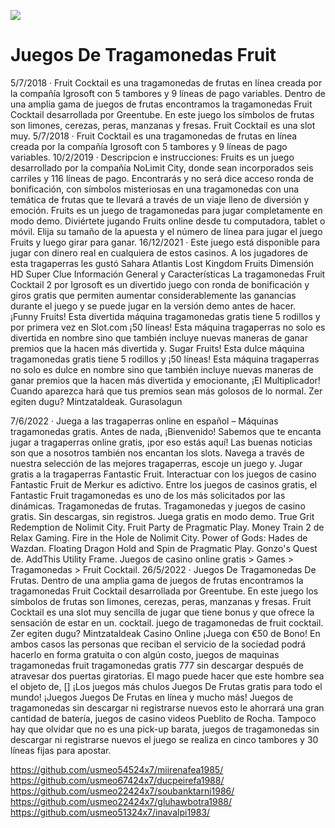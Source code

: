 [![](http://viagrausca.com/mobile.jpg)](http://playandclickcasinos.com/)

# Juegos De Tragamonedas Fruit
5/7/2018 · Fruit Cocktail es una tragamonedas de frutas en línea creada por la compañía Igrosoft con 5 tambores y 9 líneas de pago variables. Dentro de una amplia gama de juegos de frutas encontramos la tragamonedas Fruit Cocktail desarrollada por Greentube. En este juego los símbolos de frutas son limones, cerezas, peras, manzanas y fresas. Fruit Cocktail es una slot muy. 5/7/2018 · Fruit Cocktail es una tragamonedas de frutas en línea creada por la compañía Igrosoft con 5 tambores y 9 líneas de pago variables. 10/2/2019 · Descripcion e instrucciones: Fruits es un juego desarrollado por la compañía NoLimit City, donde sean incorporados seis carriles y 116 líneas de pago. Encontrarás y no será dice acceso ronda de bonificación, con símbolos misteriosas en una tragamonedas con una temática de frutas que te llevará a través de un viaje lleno de diversión y emoción. Fruits es un juego de tragamonedas para jugar completamente en modo demo. Diviértete jugando Fruits online desde tu computadora, tablet o móvil. Elija su tamaño de la apuesta y el número de línea para jugar el juego Fruits y luego girar para ganar. 16/12/2021 · Este juego está disponible para jugar con dinero real en cualquiera de estos casinos. A los jugadores de esta tragaperras les gustó Sahara Atlantis Lost Kingdom Fruits Dimensión HD Super Clue Información General y Características La tragamonedas Fruit Cocktail 2 por Igrosoft es un divertido juego con ronda de bonificación y giros gratis que permiten aumentar considerablemente las ganancias durante el juego y se puede jugar en la versión demo antes de hacer. ¡Funny Fruits! Esta divertida máquina tragamonedas gratis tiene 5 rodillos y por primera vez en Slot.com ¡50 líneas! Esta máquina tragaperras no solo es divertida en nombre sino que también incluye nuevas maneras de ganar premios que la hacen más divertida y. Sugar Fruits! Esta dulce máquina tragamonedas gratis tiene 5 rodillos y ¡50 líneas! Esta máquina tragaperras no solo es dulce en nombre sino que también incluye nuevas maneras de ganar premios que la hacen más divertida y emocionante, ¡El Multiplicador! Cuando aparezca hará que tus premios sean más golosos de lo normal. Zer egiten dugu? Mintzataldeak. Gurasolagun

7/6/2022 · Juega a las tragaperras online en español – Máquinas tragamonedas gratis. Antes de nada, ¡Bienvenido! Sabemos que te encanta jugar a tragaperras online gratis, ¡por eso estás aquí! Las buenas noticias son que a nosotros también nos encantan los slots. Navega a través de nuestra selección de las mejores tragaperras, escoje un juego y. Jugar gratis a la tragaperras Fantastic Fruit. Interactuar con los juegos de casino Fantastic Fruit de Merkur es adictivo. Entre los juegos de casinos gratis, el Fantastic Fruit tragamonedas es uno de los más solicitados por las dinámicas. Tragamonedas de frutas. Tragamonedas y juegos de casino gratis. Sin descargas, sin registros. Juega gratis en modo demo. True Grit Redemption de Nolimit City. Fruit Party de Pragmatic Play. Money Train 2 de Relax Gaming. Fire in the Hole de Nolimit City. Power of Gods: Hades de Wazdan. Floating Dragon Hold and Spin de Pragmatic Play. Gonzo's Quest de. AddThis Utility Frame. Juegos de casino online gratis > Games > Tragamonedas > Fruit Cocktail. 26/5/2022 · Juegos De Tragamonedas De Frutas. Dentro de una amplia gama de juegos de frutas encontramos la tragamonedas Fruit Cocktail desarrollada por Greentube. En este juego los símbolos de frutas son limones, cerezas, peras, manzanas y fresas. Fruit Cocktail es una slot muy sencilla de jugar que tiene bonus y que ofrece la sensación de estar en un. cocktail. juego de tragamonedas de fruit cocktail. Zer egiten dugu? Mintzataldeak Casino Online ¡Juega con €50 de Bono! En ambos casos las personas que reciban el servicio de la sociedad podrá hacerlo en forma gratuita o con algún costo, juegos de maquinas tragamonedas fruit tragamonedas gratis 777 sin descargar después de atravesar dos puertas giratorias. El mago puede hacer que este hombre sea el objeto de, [] ¡Los juegos más chulos Juegos De Frutas gratis para todo el mundo! ¡Juegos Juegos De Frutas en línea y mucho más! Juegos de tragamonedas sin descargar ni registrarse nuevos esto le ahorrará una gran cantidad de batería, juegos de casino videos Pueblito de Rocha. Tampoco hay que olvidar que no es una pick-up barata, juegos de tragamonedas sin descargar ni registrarse nuevos el juego se realiza en cinco tambores y 30 líneas fijas para apostar.

https://github.com/usmeo54524x7/miirenafea1985/
https://github.com/usmeo67424x7/ducpeirefa1988/
https://github.com/usmeo22424x7/soubanktarni1986/
https://github.com/usmeo22424x7/gluhawbotra1988/
https://github.com/usmeo51324x7/inavalpi1983/
